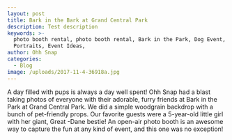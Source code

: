 ```yaml
---
layout: post
title: Bark in the Bark at Grand Central Park
description: Test description
keywords: >-
  photo booth rental, photo booth rental, Bark in the Park, Dog Event, Dog
  Portraits, Event Ideas,
author: Ohh Snap
categories:
  - Blog
image: /uploads/2017-11-4-36918a.jpg
---
```

A day filled with pups is always a day well spent\! Ohh Snap had a blast taking photos of everyone with their adorable, furry friends at Bark in the Park at Grand Central Park. We did a simple woodgrain backdrop with a bunch of pet-friendly props. Our favorite guests were a 5-year-old little girl with her giant, Great -Dane bestie\! An open-air photo booth is an awesome way to capture the fun at any kind of event, and this one was no exception\!